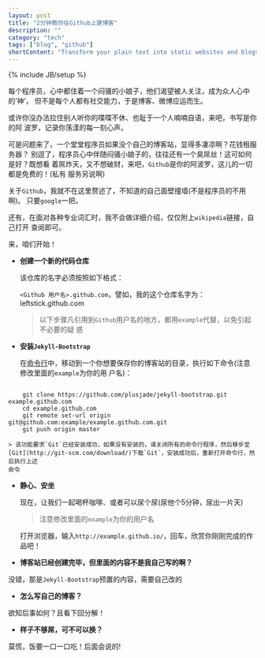 ```yaml
---
layout: post
title: "2分钟教你在Github上建博客"
description: ""
category: "tech"
tags: ["blog", "github"]
shortContent: "Transform your plain text into static websites and blogs."
---
```

{% include JB/setup %}

每个程序员，心中都住着一个闷骚的小娘子，他们渴望被人关注，成为众人心中的‘神’，
但不是每个人都有社交能力，于是博客、微博应运而生。

或许你没办法拉住别人听你的喋喋不休、也耻于一个人喃喃自语，来吧，书写是你的阿
波罗，记录你荡漾的每一刻心声。

可是问题来了，一个堂堂程序员如果没个自己的博客站，显得多凄凉啊？花钱租服务器？
别逗了，程序员心中伴随闷骚小娘子的，往往还有一个臭屌丝！这可如何是好？既想看
着屌炸天，又不想破财，来吧，`Github`是你的阿波罗，这儿的一切都是免费的！(私有
服务另说啊)

关于`Github`，我就不在这里赘述了，不知道的自己面壁撞墙(不是程序员的不用啊)。
只要`google`一把。

还有，在面对各种专业词汇时，我不会做详细介绍，仅仅附上`wikipedia`链接，自己打开
查阅即可。

来，咱们开始！

* **创建一个新的代码仓库**

    该仓库的名字必须按照如下格式：

    `<Github 用户名>.github.com`，譬如，我的这个仓库名字为：leftstick.github.com

    > 以下步骤凡引用到`Github`用户名的地方，都用`example`代替，以免引起不必要的疑
    惑

* **安装`Jekyll-Bootstrap`**

    在[命令行](http://zh.wikipedia.org/wiki/%E5%91%BD%E4%BB%A4%E8%A1%8C%E7%95%8C%E9%9D%A2)中，移动到一个你想要保存你的博客站的目录，执行如下命令(注意修改里面的`example`为你的用
    户名)：

<pre class="language-bash"><code class="language-bash" data-language="bash">
    git clone https://github.com/plusjade/jekyll-bootstrap.git example.github.com
    cd example.github.com
    git remote set-url origin git@github.com:example/example.github.com.git
    git push origin master</code></pre>
    > 该功能要求`Git`已经安装成功，如果没有安装的，请关闭所有的命令行程序，然后移步至
    [Git](http://git-scm.com/download/)下载`Git`，安装成功后，重新打开命令行，然后执行上述
    命令

* **静心、安坐**

    现在，让我们一起喝杯咖啡、或者可以尿个尿(尿他个5分钟，尿出一片天)

    > 注意修改里面的`example`为你的用户名

    打开浏览器，输入`http://example.github.io/`，回车，欣赏你刚刚完成的作品吧！


- **博客站已经创建完毕，但里面的内容不是我自己写的啊？**

没错，那是`Jekyll-Bootstrap`预置的内容，需要自己改的

- **怎么写自己的博客？**

欲知后事如何？且看下回分解！

- **样子不够屌，可不可以换？**

莫慌，饭要一口一口吃！后面会说的!
